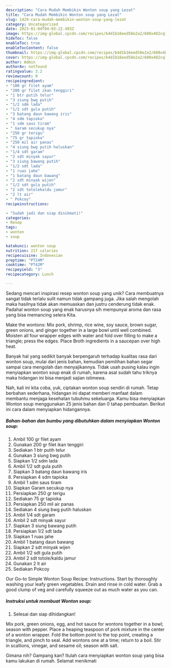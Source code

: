 ```yaml
---
description: "Cara Mudah Membikin Wonton soup yang Lezat"
title: "Cara Mudah Membikin Wonton soup yang Lezat"
slug: 1429-cara-mudah-membikin-wonton-soup-yang-lezat
category: Uncategorized
date: 2023-01-04T04:03:22.493Z
image: https://img-global.cpcdn.com/recipes/b4d1b16eed58e2a2/680x482cq70/wonton-soup-foto-resep-utama.jpg
hideToc: false
enableToc: true
enableTocContent: false
thumbnail: https://img-global.cpcdn.com/recipes/b4d1b16eed58e2a2/680x482cq70/wonton-soup-foto-resep-utama.jpg
cover: https://img-global.cpcdn.com/recipes/b4d1b16eed58e2a2/680x482cq70/wonton-soup-foto-resep-utama.jpg
author: Admin
authorAv: notfound
ratingvalue: 3.2
reviewcount: 9
recipeingredient:
- "100 gr filet ayam"
- "200 gr filet ikan tenggiri"
- "1 btr putih telur"
- "3 siung bwg putih"
- "1/2 sdm lada"
- "1/2 sdt gula putih"
- "3 batang daun bawang iris"
- "4 sdm tapioka"
- "1 sdm saus tiram"
- " Garam secukup nya"
- "250 gr terigu"
- "75 gr tapioka"
- "250 mil air panas"
- "4 siung bwg putih haluskan"
- "1/4 sdt garam"
- "2 sdt minyak sayur"
- "3 siung bawang putih"
- "1/2 sdt lada"
- "1 ruas jahe"
- "1 batang daun bawang"
- "2 sdt minyak wijen"
- "1/2 sdt gula putih"
- "2 sdt totolekaldu jamur"
- "2 lt air"
- " Pokcoy"
recipeinstructions:

- "Sudah jadi dan siap dinikmati!"
categories:
- Resep
tags:
- wonton
- soup

katakunci: wonton soup 
nutrition: 217 calories
recipecuisine: Indonesian
preptime: "PT24M"
cooktime: "PT42M"
recipeyield: "3"
recipecategory: Lunch

---
```





Sedang mencari inspirasi resep wonton soup yang unik? Cara membuatnya sangat tidak terlalu sulit namun tidak gampang juga. Jika salah mengolah maka hasilnya tidak akan memuaskan dan justru cenderung tidak enak. Padahal wonton soup yang enak harusnya sih mempunyai aroma dan rasa yang bisa memancing selera Kita.





Make the wontons: Mix pork, shrimp, rice wine, soy sauce, brown sugar, green onions, and ginger together in a large bowl until well combined. Moisten all four wrapper edges with water and fold over filling to make a triangle; press the edges. Place Broth ingredients in a saucepan over high heat.

Banyak hal yang sedikit banyak berpengaruh terhadap kualitas rasa dari wonton soup, mulai dari jenis bahan, kemudian pemilihan bahan segar sampai cara mengolah dan menyajikannya. Tidak usah pusing kalau ingin menyiapkan wonton soup enak di rumah, karena asal sudah tahu triknya maka hidangan ini bisa menjadi sajian istimewa.






Nah, kali ini kita coba, yuk, ciptakan wonton soup sendiri di rumah. Tetap berbahan sederhana, hidangan ini dapat memberi manfaat dalam membantu menjaga kesehatan tubuhmu sekeluarga. Kamu bisa menyiapkan Wonton soup menggunakan 25 jenis bahan dan 0 tahap pembuatan. Berikut ini cara dalam menyiapkan hidangannya.

<!--inarticleads1-->

##### Bahan-bahan dan bumbu yang dibutuhkan dalam menyiapkan Wonton soup:

1. Ambil 100 gr filet ayam
1. Gunakan 200 gr filet ikan tenggiri
1. Sediakan 1 btr putih telur
1. Gunakan 3 siung bwg putih
1. Siapkan 1/2 sdm lada
1. Ambil 1/2 sdt gula putih
1. Siapkan 3 batang daun bawang iris
1. Persiapkan 4 sdm tapioka
1. Ambil 1 sdm saus tiram
1. Siapkan  Garam secukup nya
1. Persiapkan 250 gr terigu
1. Sediakan 75 gr tapioka
1. Persiapkan 250 mil air panas
1. Sediakan 4 siung bwg putih haluskan
1. Ambil 1/4 sdt garam
1. Ambil 2 sdt minyak sayur
1. Siapkan 3 siung bawang putih
1. Persiapkan 1/2 sdt lada
1. Siapkan 1 ruas jahe
1. Ambil 1 batang daun bawang
1. Siapkan 2 sdt minyak wijen
1. Ambil 1/2 sdt gula putih
1. Ambil 2 sdt totole/kaldu jamur
1. Gunakan 2 lt air
1. Sediakan  Pokcoy


Our Go-to Simple Wonton Soup Recipe: Instructions. Start by thoroughly washing your leafy green vegetables. Drain and rinse in cold water. Grab a good clump of veg and carefully squeeze out as much water as you can. 

<!--inarticleads2-->

##### Instruksi untuk membuat Wonton soup:


1. Selesai dan siap dihidangkan!

Mix pork, green onions, egg, and hot sauce for wontons together in a bowl; season with pepper. Place a heaping teaspoon of pork mixture in the center of a wonton wrapper. Fold the bottom point to the top point, creating a triangle, and pinch to seal. Add wontons one at a time; return to a boil. Stir in scallions, vinegar, and sesame oil; season with salt. 

Gimana nih? Gampang kan? Itulah cara menyiapkan wonton soup yang bisa kamu lakukan di rumah. Selamat menikmati
